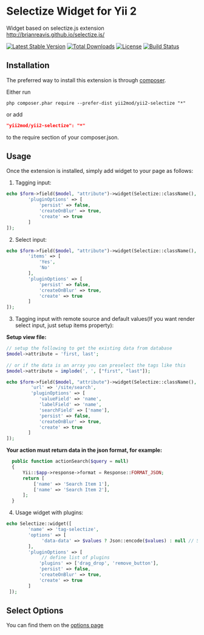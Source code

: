 Selectize Widget for Yii 2
==========================
Widget based on selectize.js extension http://brianreavis.github.io/selectize.js/

[![Latest Stable Version](https://poser.pugx.org/yii2mod/yii2-selectize/v/stable)](https://packagist.org/packages/yii2mod/yii2-selectize) [![Total Downloads](https://poser.pugx.org/yii2mod/yii2-selectize/downloads)](https://packagist.org/packages/yii2mod/yii2-selectize) [![License](https://poser.pugx.org/yii2mod/yii2-selectize/license)](https://packagist.org/packages/yii2mod/yii2-selectize)
[![Build Status](https://travis-ci.org/yii2mod/yii2-selectize.svg?branch=master)](https://travis-ci.org/yii2mod/yii2-selectize)

Installation 
------------

The preferred way to install this extension is through [composer](http://getcomposer.org/download/).

Either run

```
php composer.phar require --prefer-dist yii2mod/yii2-selectize "*"
```

or add

```json
"yii2mod/yii2-selectize": "*"
```

to the require section of your composer.json.

Usage
------------
Once the extension is installed, simply add widget to your page as follows:

1) Tagging input:
```php
echo $form->field($model, "attribute")->widget(Selectize::className(), [
        'pluginOptions' => [
            'persist' => false,
            'createOnBlur' => true,
            'create' => true
        ]
]); 
```
2) Select input:
```php
echo $form->field($model, "attribute")->widget(Selectize::className(), [
        'items' => [
            'Yes',
            'No'
        ],
        'pluginOptions' => [
            'persist' => false,
            'createOnBlur' => true,
            'create' => true
        ]
]); 
```

3) Tagging input with remote source and default values(If you want render select input, just setup items property):

 **Setup view file:**
 
```php
// setup the following to get the existing data from database
$model->attribute = 'first, last';
 
// or if the data is an array you can preselect the tags like this
$model->attribute = implode(', ', ["first", "last"]);

echo $form->field($model, "attribute")->widget(Selectize::className(), [
         'url' => '/site/search',
         'pluginOptions' => [
            'valueField' => 'name',
            'labelField' => 'name',
            'searchField' => ['name'],
            'persist' => false,
            'createOnBlur' => true,
            'create' => true
        ]
]);
 ```

 **Your action must return data in the json format, for example:**

```php
  public function actionSearch($query = null)
  {
      Yii::$app->response->format = Response::FORMAT_JSON;
      return [
          ['name' => 'Search Item 1'],
          ['name' => 'Search Item 2'],
      ];
  }
```
4) Usage widget with plugins:
```php
echo Selectize::widget([
        'name' => 'tag-selectize',
        'options' => [
             'data-data' => $values ? Json::encode($values) : null // Set default values
        ],
        'pluginOptions' => [
             // define list of plugins 
            'plugins' => ['drag_drop', 'remove_button'],
            'persist' => false,
            'createOnBlur' => true,
            'create' => true
        ]
 ]);
```            
Select Options 
----------------
You can find them on the [options page](https://github.com/brianreavis/selectize.js/blob/master/docs/api.md)
